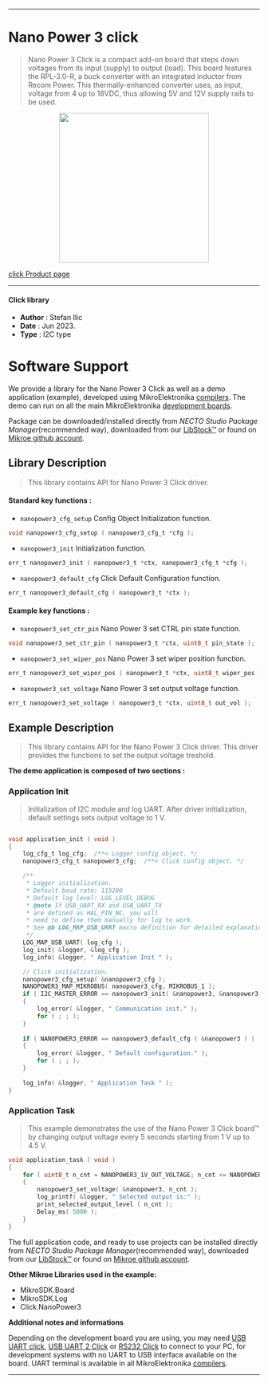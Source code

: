 
---
# Nano Power 3 click

> Nano Power 3 Click is a compact add-on board that steps down voltages from its input (supply) to output (load). This board features the RPL-3.0-R, a buck converter with an integrated inductor from Recom Power. This thermally-enhanced converter uses, as input, voltage from 4 up to 18VDC, thus allowing 5V and 12V supply rails to be used.

<p align="center">
  <img src="https://download.mikroe.com/images/click_for_ide/nanopower3_click.png" height=300px>
</p>

[click Product page](https://www.mikroe.com/nano-power-3-click)

---


#### Click library

- **Author**        : Stefan Ilic
- **Date**          : Jun 2023.
- **Type**          : I2C type


# Software Support

We provide a library for the Nano Power 3 Click
as well as a demo application (example), developed using MikroElektronika
[compilers](https://www.mikroe.com/necto-studio).
The demo can run on all the main MikroElektronika [development boards](https://www.mikroe.com/development-boards).

Package can be downloaded/installed directly from *NECTO Studio Package Manager*(recommended way), downloaded from our [LibStock&trade;](https://libstock.mikroe.com) or found on [Mikroe github account](https://github.com/MikroElektronika/mikrosdk_click_v2/tree/master/clicks).

## Library Description

> This library contains API for Nano Power 3 Click driver.

#### Standard key functions :

- `nanopower3_cfg_setup` Config Object Initialization function.
```c
void nanopower3_cfg_setup ( nanopower3_cfg_t *cfg );
```

- `nanopower3_init` Initialization function.
```c
err_t nanopower3_init ( nanopower3_t *ctx, nanopower3_cfg_t *cfg );
```

- `nanopower3_default_cfg` Click Default Configuration function.
```c
err_t nanopower3_default_cfg ( nanopower3_t *ctx );
```

#### Example key functions :

- `nanopower3_set_ctr_pin` Nano Power 3 set CTRL pin state function.
```c
void nanopower3_set_ctr_pin ( nanopower3_t *ctx, uint8_t pin_state );
```

- `nanopower3_set_wiper_pos` Nano Power 3 set wiper position function.
```c
err_t nanopower3_set_wiper_pos ( nanopower3_t *ctx, uint8_t wiper_pos );
```

- `nanopower3_set_voltage` Nano Power 3 set output voltage function.
```c
err_t nanopower3_set_voltage ( nanopower3_t *ctx, uint8_t out_vol );
```

## Example Description

> This library contains API for the Nano Power 3 Click driver.
  This driver provides the functions to set the output voltage treshold.

**The demo application is composed of two sections :**

### Application Init

> Initialization of I2C module and log UART.
  After driver initialization, default settings sets output voltage to 1 V.

```c

void application_init ( void ) 
{
    log_cfg_t log_cfg;  /**< Logger config object. */
    nanopower3_cfg_t nanopower3_cfg;  /**< Click config object. */

    /** 
     * Logger initialization.
     * Default baud rate: 115200
     * Default log level: LOG_LEVEL_DEBUG
     * @note If USB_UART_RX and USB_UART_TX 
     * are defined as HAL_PIN_NC, you will 
     * need to define them manually for log to work. 
     * See @b LOG_MAP_USB_UART macro definition for detailed explanation.
     */
    LOG_MAP_USB_UART( log_cfg );
    log_init( &logger, &log_cfg );
    log_info( &logger, " Application Init " );

    // Click initialization.
    nanopower3_cfg_setup( &nanopower3_cfg );
    NANOPOWER3_MAP_MIKROBUS( nanopower3_cfg, MIKROBUS_1 );
    if ( I2C_MASTER_ERROR == nanopower3_init( &nanopower3, &nanopower3_cfg ) ) 
    {
        log_error( &logger, " Communication init." );
        for ( ; ; );
    }
    
    if ( NANOPOWER3_ERROR == nanopower3_default_cfg ( &nanopower3 ) )
    {
        log_error( &logger, " Default configuration." );
        for ( ; ; );
    }
    
    log_info( &logger, " Application Task " );
}

```

### Application Task

> This example demonstrates the use of the Nano Power 3 Click board™ by changing 
  output voltage every 5 seconds starting from 1 V up to 4.5 V.

```c
void application_task ( void ) 
{
    for ( uint8_t n_cnt = NANOPOWER3_1V_OUT_VOLTAGE; n_cnt <= NANOPOWER3_4V5_OUT_VOLTAGE; n_cnt++ )
    {
        nanopower3_set_voltage( &nanopower3, n_cnt );
        log_printf( &logger, " Selected output is:" );
        print_selected_output_level ( n_cnt );
        Delay_ms( 5000 );
    }
}
```

The full application code, and ready to use projects can be installed directly from *NECTO Studio Package Manager*(recommended way), downloaded from our [LibStock&trade;](https://libstock.mikroe.com) or found on [Mikroe github account](https://github.com/MikroElektronika/mikrosdk_click_v2/tree/master/clicks).

**Other Mikroe Libraries used in the example:**

- MikroSDK.Board
- MikroSDK.Log
- Click.NanoPower3

**Additional notes and informations**

Depending on the development board you are using, you may need
[USB UART click](https://www.mikroe.com/usb-uart-click),
[USB UART 2 Click](https://www.mikroe.com/usb-uart-2-click) or
[RS232 Click](https://www.mikroe.com/rs232-click) to connect to your PC, for
development systems with no UART to USB interface available on the board. UART
terminal is available in all MikroElektronika
[compilers](https://shop.mikroe.com/compilers).

---
